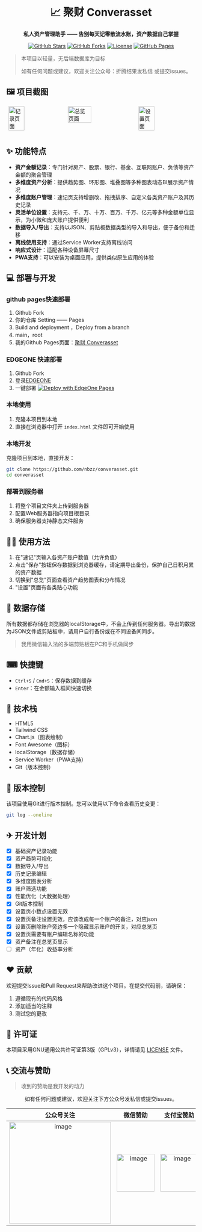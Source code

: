 <div align="center">
  
# 📈 聚财 Converasset

<strong>私人资产管理助手 —— 告别每天记零散流水账，资产数据自己掌握</strong>

[![GitHub Stars](https://img.shields.io/github/stars/nbzz/converasset?style=flat-square&logo=github&color=yellow)](https://github.com/nbzz/converasset/stargazers)
[![GitHub Forks](https://img.shields.io/github/forks/nbzz/converasset?style=flat-square&logo=github&color=blue)](https://github.com/nbzz/converasset/network/members)
[![License](https://img.shields.io/badge/license-GPL--3.0-blue.svg?style=flat-square)](LICENSE)
[![GitHub Pages](https://img.shields.io/badge/GitHub_Pages-部署-4285F4?style=flat-square&logo=github&logoColor=white)](https://nbzz.github.io/converasset)
</div>

> 本项目以轻量，无后端数据库为目标
> 
> 如有任何问题或建议，欢迎关注公众号：折腾结果发私信 或提交issues。

## 🖼️ 项目截图

<div style="display: flex; justify-content: space-around; flex-wrap: wrap;">
  <img src="https://github.com/user-attachments/assets/72252a36-c3d0-46b1-a965-06aa08ee9b81" alt="记录页面" style="width: 29%; margin-bottom: 10px;">
  <img src="https://github.com/user-attachments/assets/86d3c87f-e9bb-494b-bdbb-7d5ba1d392bc" alt="总览页面" style="width: 35%; margin-bottom: 10px;">
  <img src="https://github.com/user-attachments/assets/27ce6f32-4cf5-4789-b154-9b6bf83ed3d4" alt="设置页面" style="width: 29%; margin-bottom: 10px;">
</div>

## ✨ 功能特点

- **资产金额记录**：专门针对房产、股票、银行、基金、互联网账户、负债等资产金额的聚合管理
- **多维度资产分析**：提供趋势图、环形图、堆叠图等多种图表动态BI展示资产情况
- **多维度账户管理**：速记页支持增删改、拖拽排序、自定义各类资产账户及其历史记录
- **灵活单位设置**：支持元、千、万、十万、百万、千万、亿元等多种金额单位显示，为小微和庞大账户提供便利
- **数据导入/导出**：支持以JSON、剪贴板数据类型的导入和导出，便于备份和迁移
- **离线使用支持**：通过Service Worker支持离线访问
- **响应式设计**：适配各种设备屏幕尺寸
- **PWA支持**：可以安装为桌面应用，提供类似原生应用的体验

## 💻 部署与开发

### github pages快速部署
1. Github Fork
2. 你的仓库 Setting —— Pages 
3. Build and deployment ，Deploy from a branch
4. main，root
5. 我的Github Pages页面：[聚财 Converasset](https://nbzz.github.io/converasset/)

### EDGEONE 快速部署
1. Github Fork
2. 登录[EDGEONE](https://edgeone.ai/products/pages)
3. 一键部署 [![Deploy with EdgeOne Pages](https://cdnstatic.tencentcs.com/edgeone/pages/deploy.svg)](https://edgeone.ai/pages/new?from=github&template=https://github.com/nbzz/converasset&from=github)

### 本地使用
1. 克隆本项目到本地
2. 直接在浏览器中打开 `index.html` 文件即可开始使用

### 本地开发
克隆项目到本地，直接开发：
   ```bash
   git clone https://github.com/nbzz/converasset.git
   cd converasset
   ```

### 部署到服务器
1. 将整个项目文件夹上传到服务器
2. 配置Web服务器指向项目根目录
3. 确保服务器支持静态文件服务

## 🙋‍♂️ 使用方法

1. 在"速记"页输入各资产账户数值（允许负值）
2. 点击"保存"按钮保存数据到浏览器缓存，请定期导出备份，保护自己日积月累的资产数据
3. 切换到"总览"页面查看资产趋势图表和分布情况
4. "设置"页面有各类贴心功能
   
## 💽 数据存储

所有数据都存储在浏览器的localStorage中，不会上传到任何服务器。导出的数据为JSON文件或剪贴板中，请用户自行备份或在不同设备间同步。
> 我用微信输入法的多端剪贴板在PC和手机做同步

## ⌨ 快捷键

- `Ctrl+S` / `Cmd+S`：保存数据到缓存
- `Enter`：在金额输入框间快速切换

## 📲 技术栈

- HTML5
- Tailwind CSS
- Chart.js（图表绘制）
- Font Awesome（图标）
- localStorage（数据存储）
- Service Worker（PWA支持）
- Git（版本控制）

## 📄 版本控制

该项目使用Git进行版本控制。您可以使用以下命令查看历史变更：

```bash
git log --oneline
```

## ✈ 开发计划

- [x] 基础资产记录功能
- [x] 资产趋势可视化
- [x] 数据导入/导出
- [x] 历史记录编辑
- [x] 多维度图表分析
- [x] 账户筛选功能
- [x] 性能优化（大数据处理）
- [x] Git版本控制
- [x] 设置页小数点设置无效
- [x] 设置页备注设置无效，应该改成每一个账户的备注，对应json
- [x] 设置页删除账户旁边多一个隐藏显示账户的开关，对应总览页
- [x] 设置页需要有账户编辑名称的功能
- [x] 资产备注在总览页显示
- [ ] 资产（年化）收益率分析

## ❤️ 贡献

欢迎提交Issue和Pull Request来帮助改进这个项目。在提交代码前，请确保：

1. 遵循现有的代码风格
2. 添加适当的注释
3. 测试您的更改

## 🔑 许可证

本项目采用GNU通用公共许可证第3版（GPLv3），详情请见 [LICENSE](LICENSE) 文件。

## 📞 交流与赞助
> 收到的赞助是我开发的动力

<div align="center">
如有任何问题或建议，欢迎关注下方公众号发私信或提交issues。

|公众号关注 |微信赞助 | 支付宝赞助 |
|:---:|:---:|:---:| 
| <img width="270" alt="image" src="https://github.com/user-attachments/assets/9b6fd867-4cfa-4da3-9f9f-56867660d685" title="公众号 折腾结果"/> | <img width="100" alt="image" src="https://github.com/user-attachments/assets/0bdfa9f1-9853-4811-a8db-4b767b45bbc6" title="微信支付"/> |<img width="100" alt="image" src="https://github.com/user-attachments/assets/6de777d6-d4d2-4fa5-90a6-6465b6efdd22" title="支付宝"/> |

</div>
